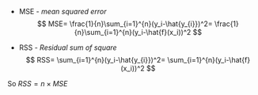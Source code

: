 * MSE - *mean squared error*
$$
MSE=
\frac{1}{n}\sum_{i=1}^{n}(y_i-\hat{y_{i}})^2=
\frac{1}{n}\sum_{i=1}^{n}(y_i-\hat{f}(x_i))^2
$$

* RSS - *Residual sum of square*
$$
RSS=
\sum_{i=1}^{n}(y_i-\hat{y_{i}})^2=
\sum_{i=1}^{n}(y_i-\hat{f}(x_i))^2
$$

So $RSS = n \times MSE$

